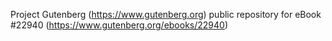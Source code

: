 Project Gutenberg (https://www.gutenberg.org) public repository for eBook #22940 (https://www.gutenberg.org/ebooks/22940)
